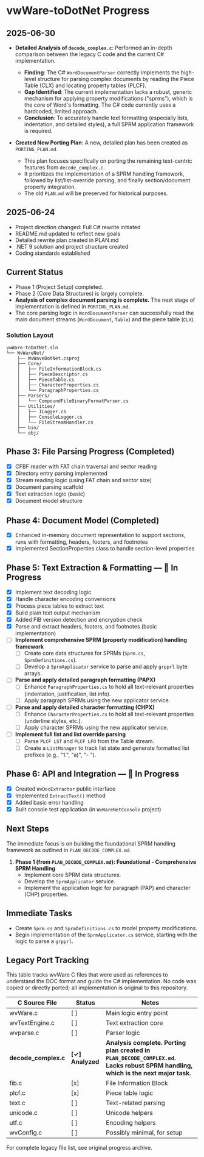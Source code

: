# vwWare-toDotNet Progress

## 2025-06-30

-   **Detailed Analysis of `decode_complex.c`**: Performed an in-depth comparison between the legacy C code and the current C# implementation.
    -   **Finding**: The C# `WordDocumentParser` correctly implements the high-level structure for parsing complex documents by reading the Piece Table (CLX) and locating property tables (PLCF).
    -   **Gap Identified**: The current implementation lacks a robust, generic mechanism for applying property modifications ("sprms"), which is the core of Word's formatting. The C# code currently uses a hardcoded, limited approach.
    -   **Conclusion**: To accurately handle text formatting (especially lists, indentation, and detailed styles), a full SPRM application framework is required.

-   **Created New Porting Plan**: A new, detailed plan has been created as `PORTING_PLAN.md`.
    -   This plan focuses specifically on porting the remaining text-centric features from `decode_complex.c`.
    -   It prioritizes the implementation of a SPRM handling framework, followed by list/list-override parsing, and finally section/document property integration.
    -   The old `PLAN.md` will be preserved for historical purposes.

## 2025-06-24

- Project direction changed: Full C# rewrite initiated
- README.md updated to reflect new goals
- Detailed rewrite plan created in PLAN.md
- .NET 9 solution and project structure created
- Coding standards established

## Current Status

-   Phase 1 (Project Setup) completed.
-   Phase 2 (Core Data Structures) is largely complete.
-   **Analysis of complex document parsing is complete.** The next stage of implementation is defined in `PORTING_PLAN.md`.
-   The core parsing logic in `WordDocumentParser` can successfully read the main document streams (`WordDocument`, `Table`) and the piece table (`CLX`).

### Solution Layout

```
vwWare-toDotNet.sln
└── WvWareNet/
    ├── WvWaveDotNet.csproj
    ├── Core/
    │   ├── FileInformationBlock.cs
    │   ├── PieceDescriptor.cs
    │   ├── PieceTable.cs
    │   ├── CharacterProperties.cs
    │   └── ParagraphProperties.cs
    ├── Parsers/
    │   └── CompoundFileBinaryFormatParser.cs
    ├── Utilities/
    │   ├── ILogger.cs
    │   ├── ConsoleLogger.cs
    │   └── FileStreamHandler.cs
    ├── bin/
    └── obj/
```

## Phase 3: File Parsing Progress (Completed)

- [x] CFBF reader with FAT chain traversal and sector reading
- [x] Directory entry parsing implemented
- [x] Stream reading logic (using FAT chain and sector size)
- [x] Document parsing scaffold
- [x] Text extraction logic (basic)
- [x] Document model structure

## Phase 4: Document Model (Completed)

- [x] Enhanced in-memory document representation to support sections, runs with formatting, headers, footers, and footnotes
- [x] Implemented SectionProperties class to handle section-level properties

## Phase 5: Text Extraction & Formatting — 🚧 In Progress

- [x] Implement text decoding logic
- [x] Handle character encoding conversions
- [x] Process piece tables to extract text
- [x] Build plain text output mechanism
- [x] Added FIB version detection and encryption check
- [x] Parse and extract headers, footers, and footnotes (basic implementation)
- [ ] **Implement comprehensive SPRM (property modification) handling framework**
    - [ ] Create core data structures for SPRMs (`Sprm.cs`, `SprmDefinitions.cs`).
    - [ ] Develop a `SprmApplicator` service to parse and apply `grpprl` byte arrays.
- [ ] **Parse and apply detailed paragraph formatting (PAPX)**
    - [ ] Enhance `ParagraphProperties.cs` to hold all text-relevant properties (indentation, justification, list info).
    - [ ] Apply paragraph SPRMs using the new applicator service.
- [ ] **Parse and apply detailed character formatting (CHPX)**
    - [ ] Enhance `CharacterProperties.cs` to hold all text-relevant properties (underline styles, etc.).
    - [ ] Apply character SPRMs using the new applicator service.
- [ ] **Implement full list and list override parsing**
    - [ ] Parse `PLCF LST` and `PLCF LFO` from the Table stream.
    - [ ] Create a `ListManager` to track list state and generate formatted list prefixes (e.g., "1.", "a)", "- ").

## Phase 6: API and Integration — 🚧 In Progress

- [x] Created `WvDocExtractor` public interface
- [x] Implemented `ExtractText()` method
- [x] Added basic error handling
- [x] Built console test application (in `WvWareNetConsole` project)

## Next Steps

The immediate focus is on building the foundational SPRM handling framework as outlined in `PLAN_DECODE_COMPLEX.md`.

1.  **Phase 1 (from `PLAN_DECODE_COMPLEX.md`): Foundational - Comprehensive SPRM Handling**
    -   Implement core SPRM data structures.
    -   Develop the `SprmApplicator` service.
    -   Implement the application logic for paragraph (PAP) and character (CHP) properties.

## Immediate Tasks

-   Create `Sprm.cs` and `SprmDefinitions.cs` to model property modifications.
-   Begin implementation of the `SprmApplicator.cs` service, starting with the logic to parse a `grpprl`.

## Legacy Port Tracking

This table tracks wvWare C files that were used as references to understand the DOC format and guide the C# implementation. No code was copied or directly ported; all implementation is original to this repository.

| C Source File      | Status    | Notes                                                                                                                            |
| ------------------ | --------- | -------------------------------------------------------------------------------------------------------------------------------- |
| wvWare.c           | [ ]       | Main logic entry point                                                                                                           |
| wvTextEngine.c     | [ ]       | Text extraction core                                                                                                             |
| wvparse.c          | [ ]       | Parser logic                                                                                                                     |
| **decode_complex.c** | **[✓] Analyzed** | **Analysis complete. Porting plan created in `PLAN_DECODE_COMPLEX.md`. Lacks robust SPRM handling, which is the next major task.** |
| fib.c              | [x]       | File Information Block                                                                                                           |
| plcf.c             | [x]       | Piece table logic                                                                                                                |
| text.c             | [ ]       | Text-related parsing                                                                                                             |
| unicode.c          | [ ]       | Unicode helpers                                                                                                                  |
| utf.c              | [ ]       | Encoding helpers                                                                                                                 |
| wvConfig.c         | [ ]       | Possibly minimal, for setup                                                                                                      |

For complete legacy file list, see original progress archive.
